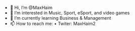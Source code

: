- 👋 Hi, I’m @MaxHaim
- 👀 I’m interested in Music, Sport, eSport, and video games
- 🌱 I’m currently learning Business & Management
- 📫 How to reach me: • Twiter: MaxHaim2 
